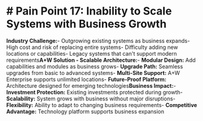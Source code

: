 # # Pain Point 17: Inability to Scale Systems with Business Growth

**Industry Challenge:**- Outgrowing existing systems as business expands- High cost and risk of replacing entire systems- Difficulty adding new locations or capabilities- Legacy systems that can't support modern requirements**A+W Solution - Scalable Architecture:**- **Modular Design:** Add capabilities and modules as business grows- **Upgrade Path:** Seamless upgrades from basic to advanced systems- **Multi-Site Support:** A+W Enterprise supports unlimited locations- **Future-Proof Platform:** Architecture designed for emerging technologies**Business Impact:**- **Investment Protection:** Existing investments protected during growth- **Scalability:** System grows with business without major disruptions- **Flexibility:** Ability to adapt to changing business requirements- **Competitive Advantage:** Technology platform supports business expansion